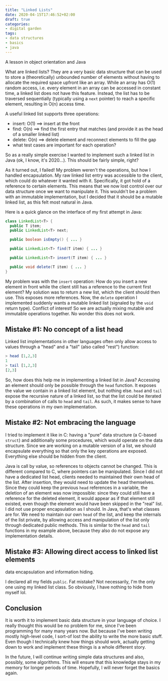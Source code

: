 ```yaml
---
title: "Linked Lists"
date: 2020-04-15T17:46:52+02:00
draft: true
categories:
- digital garden
tags:
- data structures
- basics
- java
---
```


A lesson in object orientation and Java

What are linked lists? They are a very basic data structure that can be used to store a (theoretically) unbounded number of elements without having to allocate the required space upfront like an array. While an array has O(1) random access, i.e. every element in an array can be accessed in constant time, a linked list does not have this feature. Instead, the list has to be traversed sequentially (typically using a `next` pointer) to reach a specific element, resulting in O(n) access time.

A useful linked list supports three operations:

- insert: O(1) ==> insert at the front
- find: O(n) ==> find the first entry that matches (and provide it as the head of a smaller linked list)
- delete: O(n) ==> delete element and reconnect elements to fill the gap
- what test cases are important for each operation?

So as a really simple exercise I wanted to implement such a linked list in Java (ok, I know, it's 2020...). This should be fairly simple, right?

As it turned out, I failed! My problem weren't the operations, but how I handled encapsulation. My raw linked list entry was accessible to the client, which could do whatever it wanted with it. Specifically, it got hold of a reference to certain elements. This means that we now lost control over our data structure once we want to manipulate it. This wouldn't be a problem with an immutable implementation, but I decided that it should be a mutable linked list, as this felt most natural in Java.

Here is a quick glance on the interface of my first attempt in Java:

```java
class LinkedList<T> {
  public T item;
  public LinkedList<T> next;

  public boolean isEmpty() { ... }

  public LinkedList<T> find(T item) { ... }

  public LinkedList<T> insert(T item) { ... }

  public void delete(T item) { ... }
}
```

My problem was with the `insert` operation: How do you insert a new element in front while the client still has a reference to the current first element? My solution was to return a new list, which the client should then use. This exposes more references. Now, the `delete` operation I implemented suddenly wants a mutable linked list (signaled by the `void` return type). Conflict of interest! So we are actually mixing mutable and immutable operations together. No wonder this does not work.

## Mistake #1: No concept of a list head

Linked list implementations in other languages often only allow access to values through a "head" and a "tail" (also called "rest") function:

```haskell
> head [1,2,3]
1
> tail [1,2,3]
[2,3]
```

So, how does this help me in implementing a linked list in Java? Accessing an element should only be possible through the `head` function. It exposes the value we contain in a linked list element, but nothing else. `head` and `tail` expose the recursive nature of a linked list, so that the list could be iterated by a combination of calls to `head` and `tail`. As such, it makes sense to have these operations in my own implementation.

## Mistake #2: Not embracing the language

I tried to implement it like in C: having a "pure" data structure (a C-based `struct`) and additionally some procedures, which would operate on the data structure. Since we are working on a mutable version of a list, we should encapsulate everything so that only the key operations are exposed. Everything else should be hidden from the client.

Java is call by value, so references to objects cannot be changed. This is different compared to C, where pointers can be manipulated. Since I did not have a dedicated list head, clients needed to maintained their own head of the list. After insertion, they would need to update the head themselves.
Since they could keep the previous `head` references in a variable, the deletion of an element was now impossible: since they could still have a reference for the deleted element, it would appear as if that element still existed, even though the element would have been skipped in the "real" list.
I did not use proper encapsulation as I should. In Java, that's what classes are for. We need to maintain our own `head` of the list, and keep the internals of the list private, by allowing access and manipulation of the list only through dedicated public methods. This is similar to the `head` and `tail` functions in my example above, because they also do not expose any implementation details.

## Mistake #3: Allowing direct access to linked list elements

data encapsulation and information hiding.

I declared all my fields `public`. Fat mistake? Not necessarily, I'm the only one using my linked list class. So obviously, I have nothing to hide from myself lol.

## Conclusion

It is worth it to implement basic data structure in your language of choice. I really thought this would be no problem for me, since I've been programming for many many years now. But because I've been writing mostly high-level code, I sort-of lost the ability to write the more basic stuff. Even though I technically knew how things should work, actually getting down to work and implement these things is a whole different story.

In the future, I will continue writing simple data structures and also, possibly, some algorithms. This will ensure that this knowledge stays in my memory for longer periods of time. Hopefully, I will never forget the basics again.
